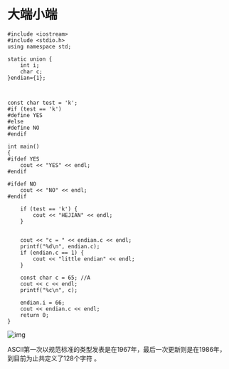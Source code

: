 # 大端小端

```
#include <iostream>
#include <stdio.h>
using namespace std;

static union {
    int i;
    char c;
}endian={1};



const char test = 'k';
#if (test == 'k')
#define YES
#else
#define NO
#endif

int main()
{
#ifdef YES
    cout << "YES" << endl;
#endif

#ifdef NO
    cout << "NO" << endl;
#endif

    if (test == 'k') {
        cout << "HEJIAN" << endl;
    }


    cout << "c = " << endian.c << endl;
    printf("%d\n", endian.c);
    if (endian.c == 1) {
        cout << "little endian" << endl;
    }

    const char c = 65; //A
    cout << c << endl;
    printf("%c\n", c);

    endian.i = 66;
    cout << endian.c << endl;
    return 0;
}
```

![img](https://gss3.bdstatic.com/-Po3dSag_xI4khGkpoWK1HF6hhy/baike/w%3D268%3Bg%3D0/sign=7e8d5d655fda81cb4ee684cb6a5db72b/e850352ac65c103880a07b53bc119313b17e8941.jpg)

 ASCII第一次以规范标准的类型发表是在1967年，最后一次更新则是在1986年，到目前为止共定义了128个字符  。 
